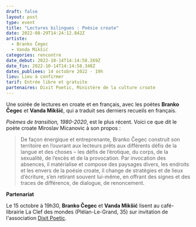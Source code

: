 ```yaml
---
draft: false
layout: post
type: event
title: "Lectures bilingues : Poésie croate"
date: 2022-08-29T14:24:12.842Z
artiste:
  - Branko Čegec
  - Vanda Mikšić
categories: rencontre
date_debut: 2022-10-14T14:14:58.269Z
date_fin: 2022-10-14T14:14:58.348Z
dates_publiees: 14 octobre 2022 · 19h
lieu: Lieu à confirmer
tarif: Entrée libre et gratuite
partenaires: Dixit Poetic, Ministère de la culture croate
---
```

Une soirée de lectures en croate et en français, avec les poètes **Branko Čegec** et **Vanda Mikšić**, qui a traduit ses derniers recueils en français.

*Poèmes de transition, 1980-2020*, est le plus récent. Voici ce que dit le poète croate Miroslav Micanovic à son propos :

> De façon énergique et entreprenante, Branko Čegec construit son territoire en l’ouvrant aux lecteurs prêts aux différents défis de la langue et des choses – les défis de l’érotique, du corps, de la sexualité, de l’excès et de la provocation. Par invocation des absences, il matérialise et compose des paysages divers, les endroits et les envers de la poésie croate, il change de stratégies et de lieux d’écriture, s’en retirant souvent lui-même, en offrant des signes et des traces de différence, de dialogue, de renoncement.

**Partenariat**

Le 15 octobre à 19h30, **Branko Čegec** et **Vanda Mikšić** lisent au café-librairie La Clef des mondes (Plélan-Le-Grand, 35) sur invitation de l'association [Dixit Poetic](https://dixitpoetic.fr/).